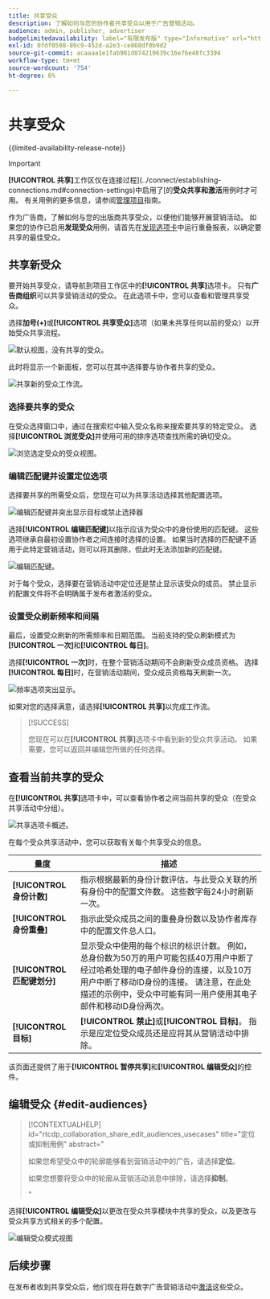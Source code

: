 ```yaml
---
title: 共享受众
description: 了解如何与您的协作者共享受众以用于广告营销活动。
audience: admin, publisher, advertiser
badgelimitedavailability: label="有限发布版" type="Informative" url="https://helpx.adobe.com/legal/product-descriptions/real-time-customer-data-platform-collaboration.html newtab=true"
exl-id: 0fdf0598-89c9-452d-a2e3-ce868df0b9d2
source-git-commit: acaaaa1e1fab981d874210639c16e76e48fc3394
workflow-type: tm+mt
source-wordcount: '754'
ht-degree: 6%

---
```


# 共享受众

{{limited-availability-release-note}}

>[!IMPORTANT]
>
>**[!UICONTROL 共享]**&#x200B;工作区仅在连接过程](../connect/establishing-connections.md#connection-settings)中启用了[的&#x200B;**受众共享和激活**&#x200B;用例时才可用。 有关用例的更多信息，请参阅[管理项目](./manage-projects.md#project-use-cases)指南。

作为广告商，了解如何与您的出版商共享受众，以便他们能够开展营销活动。 如果您的协作已启用&#x200B;**发现受众**&#x200B;用例，请首先在[发现选项卡](/help/guide/collaborate/discover.md)中运行重叠报表，以确定要共享的最佳受众。

## 共享新受众

要开始共享受众，请导航到项目工作区中的&#x200B;**[!UICONTROL 共享]**&#x200B;选项卡。 只有&#x200B;**广告商组织**&#x200B;可以共享营销活动的受众。 在此选项卡中，您可以查看和管理共享受众。

选择&#x200B;**加号(+)**&#x200B;或&#x200B;**[!UICONTROL 共享受众]**&#x200B;选项（如果未共享任何以前的受众）以开始受众共享流程。

![默认视图，没有共享的受众。](/help/assets/collaborate/share/share-new-audiences.png)

此时将显示一个新面板，您可以在其中选择要与协作者共享的受众。

![共享新的受众工作流。](/help/assets/collaborate/share/share-audiences-workflow.png)

### 选择要共享的受众

在受众选择窗口中，通过在搜索栏中输入受众名称来搜索要共享的特定受众。 选择&#x200B;**[!UICONTROL 浏览受众]**&#x200B;并使用可用的排序选项查找所需的确切受众。

![浏览选定受众的受众视图。](/help/assets/collaborate/share/browse-audiences-view.png)

### 编辑匹配键并设置定位选项

选择要共享的所需受众后，您现在可以为共享活动选择其他配置选项。

![编辑匹配键并突出显示目标或禁止选择器](/help/assets/collaborate/share/match-keys-and-targeting.png)

选择&#x200B;**[!UICONTROL 编辑匹配键]**&#x200B;以指示应该为受众中的身份使用的匹配键。 这些选项继承自最初设置协作者之间连接时选择的设置。 如果当时选择的匹配键不适用于此特定营销活动，则可以将其删除，但此时无法添加新的匹配键。

![编辑匹配键。](/help/assets/collaborate/share/update-match-keys.png)

对于每个受众，选择要在营销活动中定位还是禁止显示该受众的成员。 禁止显示的配置文件将不会明确属于发布者激活的受众。

### 设置受众刷新频率和间隔

最后，设置受众刷新的所需频率和日期范围。 当前支持的受众刷新模式为&#x200B;**[!UICONTROL 一次]**&#x200B;和&#x200B;**[!UICONTROL 每日]**。

选择&#x200B;**[!UICONTROL 一次]**&#x200B;时，在整个营销活动期间不会刷新受众成员资格。 选择&#x200B;**[!UICONTROL 每日]**&#x200B;时，在营销活动期间，受众成员资格每天刷新一次。

![频率选项突出显示。](/help/assets/collaborate/share/audience-refresh-frequency.png)

如果对您的选择满意，请选择&#x200B;**[!UICONTROL 共享]**&#x200B;以完成工作流。

>[!SUCCESS]
>
>您现在可以在&#x200B;**[!UICONTROL 共享]**&#x200B;选项卡中看到新的受众共享活动。 如果需要，您可以返回并编辑您所做的任何选择。

## 查看当前共享的受众

在&#x200B;**[!UICONTROL 共享]**&#x200B;选项卡中，可以查看协作者之间当前共享的受众（在受众共享活动中分组）。

![共享选项卡概述。](/help/assets/collaborate/share/share-tab-overview.png)

<!--

The banner at the top of the page shows figures across all audience sharing activities. 

![The hero banner in the sharing tab.](/help/assets/collaborate/share/share-hero-banner.png)


|Metric | Description |
|---------|----------|
| **[!UICONTROL Shared audiences]** | Indicates the number of audiences shared between collaborators in this project, across all audience sharing modules. |
| **[!UICONTROL Estimated addressable reach]** | Indicates the approximate number of profiles that you can reach across all the audiences that are currently shared in the project. [TODO: ADD INFORMATION ABOUT HOW THIS IS CALCULATED] |
| **[!UICONTROL Target identities]** | The number of identities across all audiences shared in this project for which you selected to target the profiles. |
| **[!UICONTROL Suppress identities]** | The number of identities across all audiences shared in this project for which you selected to suppress the profiles and thereby not target them in campaigns. |

-->

在每个受众共享活动中，您可以获取有关每个共享受众的信息。

| 量度 | 描述 |
|---------|----------|
| **[!UICONTROL 身份计数]** | 指示根据最新的身份计数评估，与此受众关联的所有身份中的配置文件数。 这些数字每24小时刷新一次。 |
| **[!UICONTROL 身份重叠]** | 指示此受众成员之间的重叠身份数以及协作者库存中的配置文件总人口。 |
| **[!UICONTROL 匹配键划分]** | 显示受众中使用的每个标识的标识计数。 例如，总身份数为50万的用户可能包括40万用户中断了经过哈希处理的电子邮件身份的连接，以及10万用户中断了移动ID身份的连接。 请注意，在此处描述的示例中，受众中可能有同一用户使用其电子邮件和移动ID身份两次。 |
| **[!UICONTROL 目标]** | **[!UICONTROL 禁止]**&#x200B;或&#x200B;**[!UICONTROL 目标]**。 指示是应定位受众成员还是应将其从营销活动中排除。 |

该页面还提供了用于&#x200B;**[!UICONTROL 暂停共享]**&#x200B;和&#x200B;**[!UICONTROL 编辑受众]**&#x200B;的控件。

## 编辑受众 {#edit-audiences}

>[!CONTEXTUALHELP]
>id="rtcdp_collaboration_share_edit_audiences_usecases"
>title="定位或抑制用例"
>abstract="<p>如果您希望受众中的轮廓能够看到营销活动中的广告，请选择&#x200B;**定位**。</p> <p>如果您想要将受众中的轮廓从营销活动消息中排除，请选择&#x200B;**抑制**。</p>"

选择&#x200B;**[!UICONTROL 编辑受众]**&#x200B;以更改在受众共享模块中共享的受众，以及更改与受众共享方式相关的多个配置。

![编辑受众模式视图](/help/assets/collaborate/share/edit-audiences-modal.png)

<!--

Search for audiences that you want to add to the sharing module. 

For each audience, you can select whether you'd like to target or suppress those profiles in campaigns. 

To remove an audience from the sharing module, select the trash can icon [TODO: add spectrum icon and folder].

Select how often you would like the audience membership to be refreshed and the date range within which you want the membership of the audience to be refreshed. 

TODO: are there any limitations for frequency in the M1 release?

-->

## 后续步骤

在发布者收到共享受众后，他们现在将在数字广告营销活动中[激活](/help/guide/collaborate/activate.md)这些受众。
